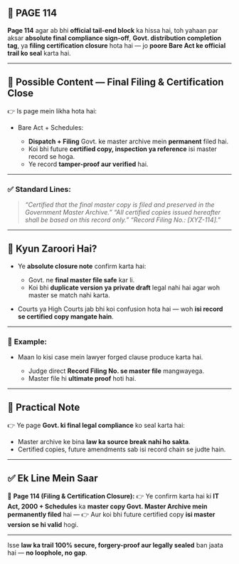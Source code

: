 ## 📄 **PAGE 114**

**Page 114** agar ab bhi **official tail-end block** ka hissa hai, toh yahaan par aksar **absolute final compliance sign-off**, **Govt. distribution completion tag**, ya **filing certification closure** hota hai — jo **poore Bare Act ke official trail ko seal** karta hai.

---

## 🔹 **Possible Content — Final Filing & Certification Close**

👉 Is page mein likha hota hai:

* Bare Act + Schedules:

  * **Dispatch + Filing** Govt. ke master archive mein **permanent** filed hai.
  * Koi bhi future **certified copy, inspection ya reference** isi master record se hoga.
  * Ye record **tamper-proof aur verified** hai.

---

### ✅ **Standard Lines:**

> *“Certified that the final master copy is filed and preserved in the Government Master Archive.”*
> *“All certified copies issued hereafter shall be based on this record only.”*
> *“Record Filing No.: \[XYZ-114].”*

---

## 🔹 **Kyun Zaroori Hai?**

* Ye **absolute closure note** confirm karta hai:

  * Govt. ne **final master file safe** kar li.
  * Koi bhi **duplicate version ya private draft** legal nahi hai agar woh master se match nahi karta.
* Courts ya High Courts jab bhi koi confusion hota hai — woh **isi record se certified copy mangate hain**.

---

### 🧩 **Example:**

* Maan lo kisi case mein lawyer forged clause produce karta hai.

  * Judge direct **Record Filing No. se master file** mangwayega.
  * Master file hi **ultimate proof** hoti hai.

---

## 🔹 **Practical Note**

👉 Ye page **Govt. ki final legal compliance** ko seal karta hai:

* Master archive ke bina **law ka source break nahi ho sakta**.
* Certified copies, future amendments sab isi record chain se judte hain.

---

## ✅ **Ek Line Mein Saar**

📌 **Page 114 (Filing & Certification Closure):**
👉 Ye confirm karta hai ki **IT Act, 2000 + Schedules** ka **master copy Govt. Master Archive mein permanently filed** hai —
👉 Aur koi bhi future certified copy **isi master version se hi valid** hogi.

---

Isse **law ka trail 100% secure, forgery-proof aur legally sealed** ban jaata hai — **no loophole, no gap**.
